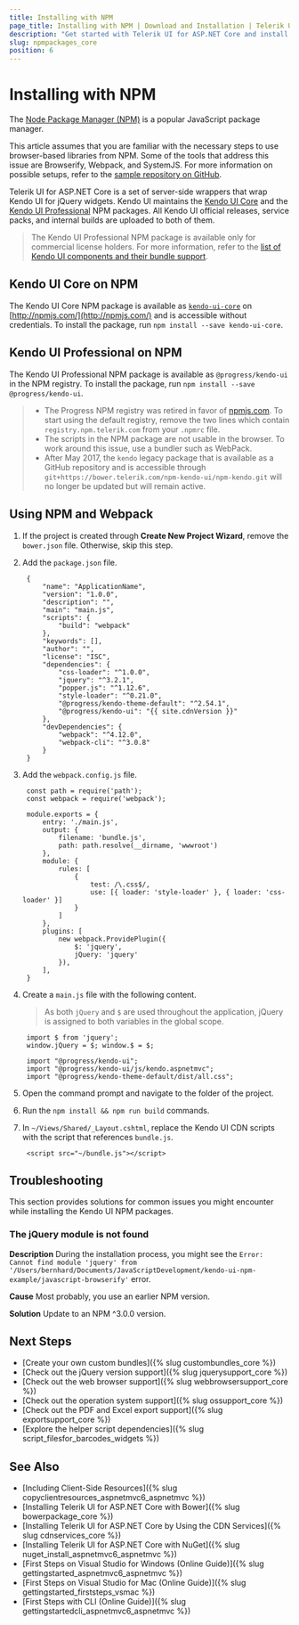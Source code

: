 ```yaml
---
title: Installing with NPM
page_title: Installing with NPM | Download and Installation | Telerik UI for ASP.NET Core
description: "Get started with Telerik UI for ASP.NET Core and install NPM packages of the helpers."
slug: npmpackages_core
position: 6
---
```


# Installing with NPM

The [Node Package Manager (NPM)](http://npmjs.com/) is a popular JavaScript package manager.

This article assumes that you are familiar with the necessary steps to use browser-based libraries from NPM. Some of the tools that address this issue are Browserify, Webpack, and SystemJS. For more information on possible setups, refer to the [sample repository on GitHub](https://github.com/telerik/kendo-ui-npm-example).

Telerik UI for ASP.NET Core is a set of server-side wrappers that wrap Kendo UI for jQuery widgets. Kendo UI maintains the [Kendo UI Core](#kendo-ui-core-on-npm) and the [Kendo UI Professional](#kendo-ui-professional-on-npm) NPM packages. All Kendo UI official releases, service packs, and internal builds are uploaded to both of them.

> The Kendo UI Professional NPM package is available only for commercial license holders. For more information, refer to the [list of Kendo UI components and their bundle support](https://docs.telerik.com/kendo-ui/introduction#list-of-widgets).

## Kendo UI Core on NPM

The Kendo UI Core NPM package is available as [`kendo-ui-core`](https://www.npmjs.com/package/kendo-ui-core) on [http://npmjs.com/](http://npmjs.com/) and is accessible without credentials. To install the package, run `npm install --save kendo-ui-core`.

## Kendo UI Professional on NPM

The Kendo UI Professional NPM package is available as `@progress/kendo-ui` in the NPM registry. To install the package, run `npm install --save @progress/kendo-ui`.

> * The Progress NPM registry was retired in favor of [npmjs.com](https://www.npmjs.com/). To start using the default registry, remove the two lines which contain `registry.npm.telerik.com` from your `.npmrc` file.
> * The scripts in the NPM package are not usable in the browser. To work around this issue, use a bundler such as WebPack.
> * After May 2017, the `kendo` legacy package that is available as a GitHub repository and is accessible through `git+https://bower.telerik.com/npm-kendo-ui/npm-kendo.git` will no longer be updated but will remain active.

## Using NPM and Webpack

1. If the project is created through **Create New Project Wizard**, remove the `bower.json` file. Otherwise, skip this step.
1. Add the `package.json` file.

        {
            "name": "ApplicationName",
            "version": "1.0.0",
            "description": "",
            "main": "main.js",
            "scripts": {
                "build": "webpack"
            },
            "keywords": [],
            "author": "",
            "license": "ISC",
            "dependencies": {
                "css-loader": "^1.0.0",
                "jquery": "^3.2.1",
                "popper.js": "^1.12.6",
                "style-loader": "^0.21.0",
                "@progress/kendo-theme-default": "^2.54.1",
                "@progress/kendo-ui": "{{ site.cdnVersion }}"
            },
            "devDependencies": {
                "webpack": "^4.12.0",
                "webpack-cli": "^3.0.8"
            }
        }

1. Add the `webpack.config.js` file.

        const path = require('path');
        const webpack = require('webpack');

        module.exports = {
            entry: './main.js',
            output: {
                filename: 'bundle.js',
                path: path.resolve(__dirname, 'wwwroot')
            },
            module: {
                rules: [
                    {
                        test: /\.css$/,
                        use: [{ loader: 'style-loader' }, { loader: 'css-loader' }]
                    }
                ]
            },
            plugins: [
                new webpack.ProvidePlugin({
                    $: 'jquery',
                    jQuery: 'jquery'
                }),
            ],
        }

1. Create a `main.js` file with the following content.

    > As both `jQuery` and `$` are used throughout the application, jQuery is assigned to both variables in the global scope.

        import $ from 'jquery';
        window.jQuery = $; window.$ = $;

        import "@progress/kendo-ui";
        import "@progress/kendo-ui/js/kendo.aspnetmvc";
        import "@progress/kendo-theme-default/dist/all.css";


1. Open the command prompt and navigate to the folder of the project.
1. Run the `npm install && npm run build` commands.
1. In `~/Views/Shared/_Layout.cshtml`, replace the Kendo UI CDN scripts with the script that references `bundle.js`.

        <script src="~/bundle.js"></script>

## Troubleshooting

This section provides solutions for common issues you might encounter while installing the Kendo UI NPM packages.

### The jQuery module is not found

**Description** During the installation process, you might see the `Error: Cannot find module 'jquery' from '/Users/bernhard/Documents/JavaScriptDevelopment/kendo-ui-npm-example/javascript-browserify'` error.

**Cause** Most probably, you use an earlier NPM version.

**Solution** Update to an NPM ^3.0.0 version.

## Next Steps

* [Create your own custom bundles]({% slug custombundles_core %})
* [Check out the jQuery version support]({% slug jquerysupport_core %})
* [Check out the web browser support]({% slug webbrowsersupport_core %})
* [Check out the operation system support]({% slug ossupport_core %})
* [Check out the PDF and Excel export support]({% slug exportsupport_core %})
* [Explore the helper script dependencies]({% slug script_filesfor_barcodes_widgets %})

## See Also

* [Including Client-Side Resources]({% slug copyclientresources_aspnetmvc6_aspnetmvc %})
* [Installing Telerik UI for ASP.NET Core with Bower]({% slug bowerpackage_core %})
* [Installing Telerik UI for ASP.NET Core by Using the CDN Services]({% slug cdnservices_core %})
* [Installing Telerik UI for ASP.NET Core with NuGet]({% slug nuget_install_aspnetmvc6_aspnetmvc %})
* [First Steps on Visual Studio for Windows (Online Guide)]({% slug gettingstarted_aspnetmvc6_aspnetmvc %})
* [First Steps on Visual Studio for Mac (Online Guide)]({% slug gettingstarted_firststeps_vsmac %})
* [First Steps with CLI (Online Guide)]({% slug gettingstartedcli_aspnetmvc6_aspnetmvc %})
